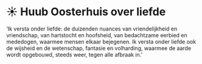 # ☀️ Huub Oosterhuis over liefde

‘Ik versta onder liefde:
de duizenden nuances van vriendelijkheid en vriendschap,
van hartstocht en hoofsheid,
van bedachtzame eerbied en mededogen,
waarmee mensen elkaar bejegenen.
Ik versta onder liefde
ook de wijsheid en de wetenschap,
fantasie en volharding,
waarmee de aarde wordt opgebouwd,
steeds weer,
tegen alle afbraak in.’